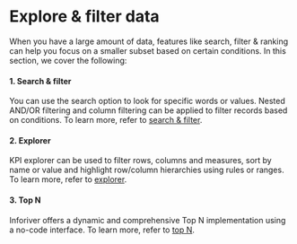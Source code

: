 # Explore & filter data

When you have a large amount of data, features like search, filter & ranking can help you focus on a smaller subset based on certain conditions. In this section, we cover the following:

#### 1. Search & filter&#x20;

You can use the search option to look for specific words or values. Nested AND/OR filtering and column filtering can be applied to filter records based on conditions. To learn more, refer to [search & filter](search-and-filter.md).

#### 2. Explorer

KPI explorer can be used to filter rows, columns and measures, sort by name or value and highlight row/column hierarchies using rules or ranges. To learn more, refer to [explorer](explorer.md).

#### 3. Top N

Inforiver offers a dynamic and comprehensive Top N implementation using a no-code interface. To learn more, refer to [top N](top-n.md).

